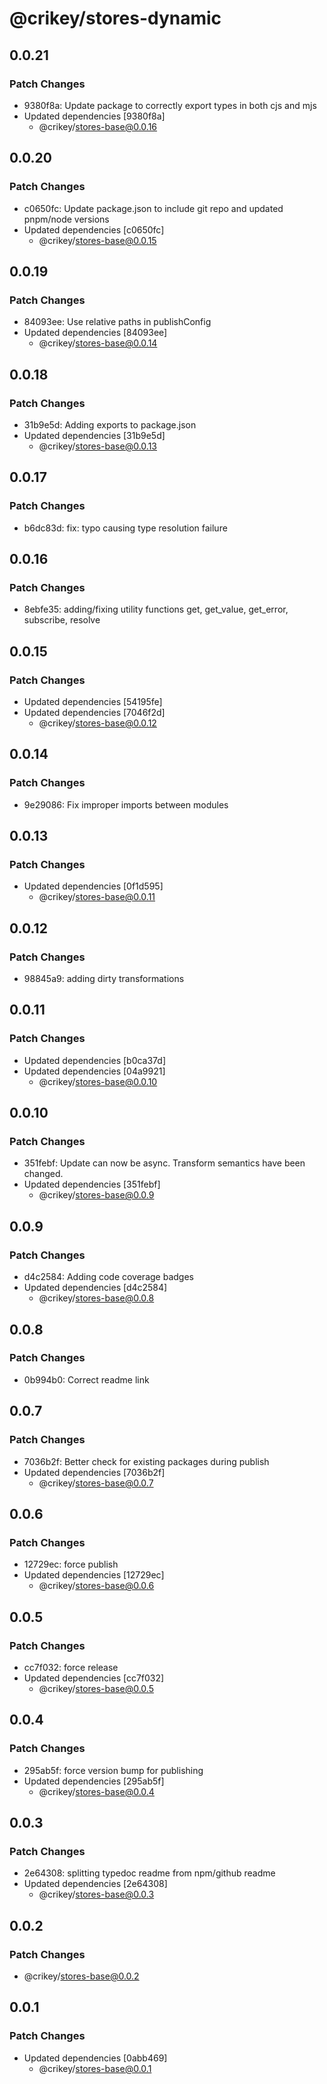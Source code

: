 # @crikey/stores-dynamic

## 0.0.21

### Patch Changes

- 9380f8a: Update package to correctly export types in both cjs and mjs
- Updated dependencies [9380f8a]
  - @crikey/stores-base@0.0.16

## 0.0.20

### Patch Changes

- c0650fc: Update package.json to include git repo and updated pnpm/node versions
- Updated dependencies [c0650fc]
  - @crikey/stores-base@0.0.15

## 0.0.19

### Patch Changes

- 84093ee: Use relative paths in publishConfig
- Updated dependencies [84093ee]
  - @crikey/stores-base@0.0.14

## 0.0.18

### Patch Changes

- 31b9e5d: Adding exports to package.json
- Updated dependencies [31b9e5d]
  - @crikey/stores-base@0.0.13

## 0.0.17

### Patch Changes

- b6dc83d: fix: typo causing type resolution failure

## 0.0.16

### Patch Changes

- 8ebfe35: adding/fixing utility functions get, get_value, get_error, subscribe, resolve

## 0.0.15

### Patch Changes

- Updated dependencies [54195fe]
- Updated dependencies [7046f2d]
  - @crikey/stores-base@0.0.12

## 0.0.14

### Patch Changes

- 9e29086: Fix improper imports between modules

## 0.0.13

### Patch Changes

- Updated dependencies [0f1d595]
  - @crikey/stores-base@0.0.11

## 0.0.12

### Patch Changes

- 98845a9: adding dirty transformations

## 0.0.11

### Patch Changes

- Updated dependencies [b0ca37d]
- Updated dependencies [04a9921]
  - @crikey/stores-base@0.0.10

## 0.0.10

### Patch Changes

- 351febf: Update can now be async. Transform semantics have been changed.
- Updated dependencies [351febf]
  - @crikey/stores-base@0.0.9

## 0.0.9

### Patch Changes

- d4c2584: Adding code coverage badges
- Updated dependencies [d4c2584]
  - @crikey/stores-base@0.0.8

## 0.0.8

### Patch Changes

- 0b994b0: Correct readme link

## 0.0.7

### Patch Changes

- 7036b2f: Better check for existing packages during publish
- Updated dependencies [7036b2f]
  - @crikey/stores-base@0.0.7

## 0.0.6

### Patch Changes

- 12729ec: force publish
- Updated dependencies [12729ec]
  - @crikey/stores-base@0.0.6

## 0.0.5

### Patch Changes

- cc7f032: force release
- Updated dependencies [cc7f032]
  - @crikey/stores-base@0.0.5

## 0.0.4

### Patch Changes

- 295ab5f: force version bump for publishing
- Updated dependencies [295ab5f]
  - @crikey/stores-base@0.0.4

## 0.0.3

### Patch Changes

- 2e64308: splitting typedoc readme from npm/github readme
- Updated dependencies [2e64308]
  - @crikey/stores-base@0.0.3

## 0.0.2

### Patch Changes

- @crikey/stores-base@0.0.2

## 0.0.1

### Patch Changes

- Updated dependencies [0abb469]
  - @crikey/stores-base@0.0.1
